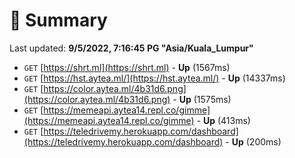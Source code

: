 # 📖 Summary
Last updated: **9/5/2022, 7:16:45 PG "Asia/Kuala_Lumpur"**

- `GET` [https://shrt.ml](https://shrt.ml) - **Up** (1567ms)
- `GET` [https://hst.aytea.ml/](https://hst.aytea.ml/) - **Up** (14337ms)
- `GET` [https://color.aytea.ml/4b31d6.png](https://color.aytea.ml/4b31d6.png) - **Up** (1575ms)
- `GET` [https://memeapi.aytea14.repl.co/gimme](https://memeapi.aytea14.repl.co/gimme) - **Up** (413ms)
- `GET` [https://teledrivemy.herokuapp.com/dashboard](https://teledrivemy.herokuapp.com/dashboard) - **Up** (200ms)
